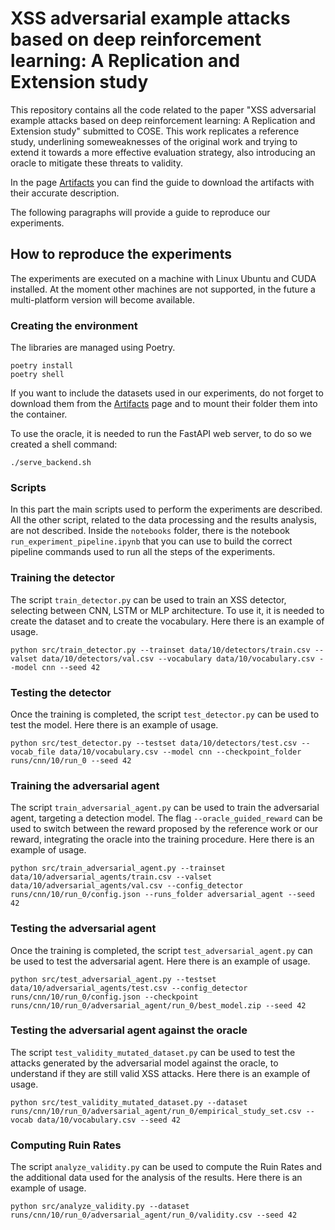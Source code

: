 # XSS adversarial example attacks based on deep reinforcement learning: A Replication and Extension study

This repository contains all the code related to the paper "XSS adversarial example attacks based on deep reinforcement learning: A Replication and Extension study" submitted to COSE.
This work replicates a reference study, underlining someweaknesses of the original work and trying to extend it towards a more effective evaluation strategy, also introducing an oracle to mitigate these threats to validity. 

In the page [Artifacts](docs/artifacts.md) you can find the guide to download the artifacts with their accurate description.

The following paragraphs will provide a guide to reproduce our experiments.

## How to reproduce the experiments

The experiments are executed on a machine with Linux Ubuntu and CUDA installed.
At the moment other machines are not supported, in the future a multi-platform version will become available.

### Creating the environment

The libraries are managed using Poetry.
```
poetry install
poetry shell
```

If you want to include the datasets used in our experiments, do not forget to download them from the [Artifacts](docs/artifacts.md) page and to mount their folder them into the container.

To use the oracle, it is needed to run the FastAPI web server, to do so we created a shell command:
```
./serve_backend.sh
```

### Scripts
In this part the main scripts used to perform the experiments are described. All the other script, related to the data processing and the results analysis, are not described.
Inside the `notebooks` folder, there is the notebook `run_experiment_pipeline.ipynb` that you can use to build the correct pipeline commands used to run all the steps of the experiments. 


### Training the detector
The script `train_detector.py` can be used to train an XSS detector, selecting between CNN, LSTM or MLP architecture. To use it, it is needed to create the dataset and to create the vocabulary. Here there is an example of usage. 

```
python src/train_detector.py --trainset data/10/detectors/train.csv --valset data/10/detectors/val.csv --vocabulary data/10/vocabulary.csv --model cnn --seed 42
```

### Testing the detector
Once the training is completed, the script `test_detector.py` can be used to test the model. Here there is an example of usage. 

```
python src/test_detector.py --testset data/10/detectors/test.csv --vocab_file data/10/vocabulary.csv --model cnn --checkpoint_folder runs/cnn/10/run_0 --seed 42
```

### Training the adversarial agent
The script `train_adversarial_agent.py` can be used to train the adversarial agent, targeting a detection model. The flag `--oracle_guided_reward` can be used to switch between the reward proposed by the reference work or our reward, integrating the oracle into the training procedure. Here there is an example of usage. 

```
python src/train_adversarial_agent.py --trainset data/10/adversarial_agents/train.csv --valset data/10/adversarial_agents/val.csv --config_detector runs/cnn/10/run_0/config.json --runs_folder adversarial_agent --seed 42
```

### Testing the adversarial agent
Once the training is completed, the script `test_adversarial_agent.py` can be used to test the adversarial agent. Here there is an example of usage. 

```
python src/test_adversarial_agent.py --testset data/10/adversarial_agents/test.csv --config_detector runs/cnn/10/run_0/config.json --checkpoint runs/cnn/10/run_0/adversarial_agent/run_0/best_model.zip --seed 42
```

### Testing the adversarial agent against the oracle
The script `test_validity_mutated_dataset.py` can be used to test the attacks generated by the adversarial model against the oracle, to understand if they are still valid XSS attacks. Here there is an example of usage.

```
python src/test_validity_mutated_dataset.py --dataset runs/cnn/10/run_0/adversarial_agent/run_0/empirical_study_set.csv --vocab data/10/vocabulary.csv --seed 42
```

### Computing Ruin Rates
The script `analyze_validity.py` can be used to compute the Ruin Rates and the additional data used for the analysis of the results. Here there is an example of usage.

```
python src/analyze_validity.py --dataset runs/cnn/10/run_0/adversarial_agent/run_0/validity.csv --seed 42
```